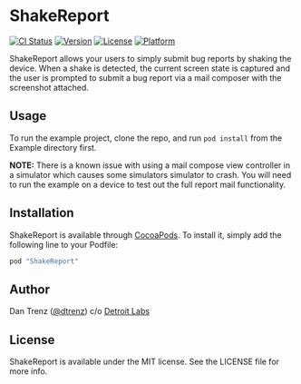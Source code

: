 # ShakeReport

[![CI Status](http://img.shields.io/travis/git/ShakeReport.svg?style=flat)](https://travis-ci.org/git/ShakeReport)
[![Version](https://img.shields.io/cocoapods/v/ShakeReport.svg?style=flat)](http://cocoapods.org/pods/ShakeReport)
[![License](https://img.shields.io/cocoapods/l/ShakeReport.svg?style=flat)](http://cocoapods.org/pods/ShakeReport)
[![Platform](https://img.shields.io/cocoapods/p/ShakeReport.svg?style=flat)](http://cocoapods.org/pods/ShakeReport)

ShakeReport allows your users to simply submit bug reports by shaking the device.
When a shake is detected, the current screen state is captured and the user is
prompted to submit a bug report via a mail composer with the screenshot attached.

## Usage

To run the example project, clone the repo, and run `pod install` from the Example directory first.

**NOTE:** There is a known issue with using a mail compose view controller in a simulator
which causes some simulators simulator to crash. You will need to run the example on a
device to test out the full report mail functionality.

## Installation

ShakeReport is available through [CocoaPods](http://cocoapods.org). To install
it, simply add the following line to your Podfile:

```ruby
pod "ShakeReport"
```

## Author

Dan Trenz ([@dtrenz](http://www.twitter.com/dtrenz)) c/o [Detroit Labs](http://www.detroitlabs.com)

## License

ShakeReport is available under the MIT license. See the LICENSE file for more info.

